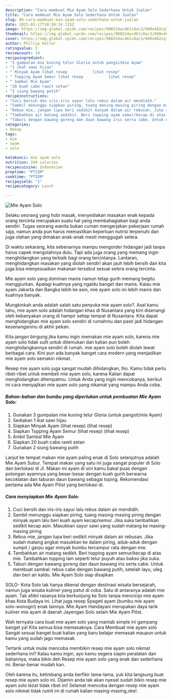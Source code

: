 ```yaml
---
description: "Cara membuat Mie Ayam Solo Sederhana Untuk Jualan"
title: "Cara membuat Mie Ayam Solo Sederhana Untuk Jualan"
slug: 86-cara-membuat-mie-ayam-solo-sederhana-untuk-jualan
date: 2021-02-17T18:50:24.115Z
image: https://img-global.cpcdn.com/recipes/906524acd61c8ac3/680x482cq70/mie-ayam-solo-foto-resep-utama.jpg
thumbnail: https://img-global.cpcdn.com/recipes/906524acd61c8ac3/680x482cq70/mie-ayam-solo-foto-resep-utama.jpg
cover: https://img-global.cpcdn.com/recipes/906524acd61c8ac3/680x482cq70/mie-ayam-solo-foto-resep-utama.jpg
author: Phillip Keller
ratingvalue: 3
reviewcount: 14
recipeingredient:
- "3 gumpalan mie kuning telur Gloria untuk pangsitmie Ayam"
- "1 ikat sawi hijau"
- " Minyak Ayam lihat resep           lihat resep"
- " Topping Ayam Semur lihat resep           lihat resep"
- " Sambal Mie Ayam"
- "20 buah cabe rawit setan"
- "2 siung bawang putih"
recipeinstructions:
- "Cuci bersih dan iris-iris sayur lalu rebus dalam air mendidih."
- "Sambil menunggu siapkan piring, tuang masing-masing piring dengan minyak ayam lalu beri kuah ayam kecap/semur. Jika suka tambahkan sedikit kecap asin. Masukkan sayur sawi yang sudah matang ke masing-masing piring"
- "Rebus mie, jangan lupa beri sedikit minyak dalam air rebusan. Jika sudah matang angkat masukkan ke dalam piring, aduk-aduk dengan sumpit / garpu agar minyak bumbu tercampur rata dengan mie."
- "Tambahkan air matang sedikit. Beri topping ayam semur/kecap di atas mie. Tambahkan topping lain seperti telur puyuh atau bakso jika suka."
- "Taburi dengan bawang goreng dan daun bawang iris serta cabe. Untuk membuat sambal: rebus cabe dengan bawang putih, setelah layu, uleg dan beri air kaldu. Mie Ayam Solo siap disajikan"
categories:
- Resep
tags:
- mie
- ayam
- solo

katakunci: mie ayam solo 
nutrition: 244 calories
recipecuisine: Indonesian
preptime: "PT13M"
cooktime: "PT55M"
recipeyield: "1"
recipecategory: Lunch

---
```



![Mie Ayam Solo](https://img-global.cpcdn.com/recipes/906524acd61c8ac3/680x482cq70/mie-ayam-solo-foto-resep-utama.jpg)

Selaku seorang yang hobi masak, menyediakan masakan enak kepada orang tercinta merupakan suatu hal yang membahagiakan bagi anda sendiri. Tugas seorang  wanita bukan cuman mengerjakan pekerjaan rumah saja, namun anda pun harus memastikan keperluan nutrisi terpenuhi dan juga olahan yang dimakan anak-anak mesti menggugah selera.

Di waktu  sekarang, kita sebenarnya mampu mengorder hidangan jadi tanpa harus capek mengolahnya dulu. Tapi ada juga orang yang memang ingin menghidangkan yang terbaik bagi orang tercintanya. Lantaran, menghidangkan masakan yang diolah sendiri akan jauh lebih bersih dan kita juga bisa menyesuaikan makanan tersebut sesuai selera orang tercinta. 

Mie ayam solo yang dominan manis namun tetap gurih memang begitu menggiurkan. Apalagi kuahnya yang ngaldu banget dan manis. Kalau mie ayam Jakarta dan Bangka lebih ke asin, mie ayam solo ini lebih manis dan kuahnya banyak.

Mungkinkah anda adalah salah satu penyuka mie ayam solo?. Asal kamu tahu, mie ayam solo adalah hidangan khas di Nusantara yang kini disenangi oleh kebanyakan orang di hampir setiap tempat di Nusantara. Kita dapat menghidangkan mie ayam solo sendiri di rumahmu dan pasti jadi hidangan kesenanganmu di akhir pekan.

Kita jangan bingung jika kamu ingin memakan mie ayam solo, karena mie ayam solo tidak sulit untuk ditemukan dan kalian pun boleh menghidangkannya sendiri di rumah. mie ayam solo boleh diolah lewat berbagai cara. Kini pun ada banyak banget cara modern yang menjadikan mie ayam solo semakin nikmat.

Resep mie ayam solo juga sangat mudah dihidangkan, lho. Kamu tidak perlu ribet-ribet untuk membeli mie ayam solo, karena Kalian dapat menghidangkan ditempatmu. Untuk Anda yang ingin mencobanya, berikut ini cara menyajikan mie ayam solo yang nikamat yang mampu Anda coba.

<!--inarticleads1-->

##### Bahan-bahan dan bumbu yang diperlukan untuk pembuatan Mie Ayam Solo:

1. Gunakan 3 gumpalan mie kuning telur Gloria (untuk pangsit/mie Ayam)
1. Sediakan 1 ikat sawi hijau
1. Siapkan  Minyak Ayam (lihat resep)           (lihat resep)
1. Siapkan  Topping Ayam Semur (lihat resep)           (lihat resep)
1. Ambil  Sambal Mie Ayam
1. Siapkan 20 buah cabe rawit setan
1. Gunakan 2 siung bawang putih


Lanjut ke tempat makan mie ayam paling enak di Solo selanjutnya adalah Mie Ayam Subur. Tempat makan yang satu ini juga sangat populer di Solo dan berlokasi di Jl. Makan mi ayam di sini kamu bakal puas dengan potongan ayamnya yang besar-besar dengan kuah gurih berwarna kecoklatan dan taburan daun bawang sebagai toping. Rekomendasi pertama ada Mie Ayam Pilist yang berlokasi di. 

<!--inarticleads2-->

##### Cara menyiapkan Mie Ayam Solo:

1. Cuci bersih dan iris-iris sayur lalu rebus dalam air mendidih.
1. Sambil menunggu siapkan piring, tuang masing-masing piring dengan minyak ayam lalu beri kuah ayam kecap/semur. Jika suka tambahkan sedikit kecap asin. Masukkan sayur sawi yang sudah matang ke masing-masing piring
1. Rebus mie, jangan lupa beri sedikit minyak dalam air rebusan. Jika sudah matang angkat masukkan ke dalam piring, aduk-aduk dengan sumpit / garpu agar minyak bumbu tercampur rata dengan mie.
1. Tambahkan air matang sedikit. Beri topping ayam semur/kecap di atas mie. Tambahkan topping lain seperti telur puyuh atau bakso jika suka.
1. Taburi dengan bawang goreng dan daun bawang iris serta cabe. Untuk membuat sambal: rebus cabe dengan bawang putih, setelah layu, uleg dan beri air kaldu. Mie Ayam Solo siap disajikan


SOLO- Kota Solo tak hanya dikenal dengan destinasi wisata bersejarah, namun juga wisata kuliner yang patut di coba. Satu di antaranya adalah mie ayam. Tak afdol rasanya bila berkunjung ke Solo tanpa mencicipi mie ayam khas Kota Budaya ini. Lihat juga resep Spageti ayam (bumbu mie ayam solo-wonogiri) enak lainnya. Mie Ayam Handayani merupakan daya tarik kuliner mie ayam di daerah Jayengan Solo selain Mie Ayam Pilist. 

Wah ternyata cara buat mie ayam solo yang mantab simple ini gampang banget ya! Kita semua bisa memasaknya. Cara Membuat mie ayam solo Sangat sesuai banget buat kalian yang baru belajar memasak maupun untuk kamu yang sudah jago memasak.

Tertarik untuk mulai mencoba membikin resep mie ayam solo nikmat sederhana ini? Kalau kamu ingin, ayo kamu segera siapin peralatan dan bahannya, maka bikin deh Resep mie ayam solo yang enak dan sederhana ini. Benar-benar mudah kan. 

Oleh karena itu, ketimbang anda berfikir lama-lama, yuk kita langsung buat resep mie ayam solo ini. Dijamin anda tak akan nyesel sudah bikin resep mie ayam solo lezat tidak ribet ini! Selamat mencoba dengan resep mie ayam solo nikmat tidak rumit ini di rumah kalian masing-masing,oke!.

